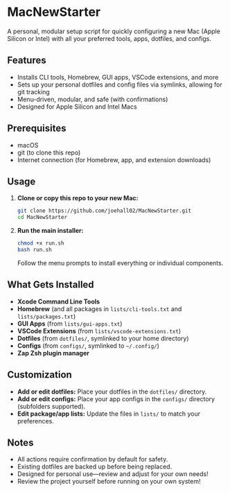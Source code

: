 # MacNewStarter

A personal, modular setup script for quickly configuring a new Mac (Apple Silicon or Intel) with all your preferred tools, apps, dotfiles, and configs.

## Features

- Installs CLI tools, Homebrew, GUI apps, VSCode extensions, and more
- Sets up your personal dotfiles and config files via symlinks, allowing for git tracking
- Menu-driven, modular, and safe (with confirmations)
- Designed for Apple Silicon and Intel Macs

## Prerequisites

- macOS
- git (to clone this repo)
- Internet connection (for Homebrew, app, and extension downloads)

## Usage

1. **Clone or copy this repo to your new Mac:**

   ```sh
   git clone https://github.com/joehall02/MacNewStarter.git
   cd MacNewStarter
   ```

2. **Run the main installer:**
   ```sh
   chmod +x run.sh
   bash run.sh
   ```
   Follow the menu prompts to install everything or individual components.

## What Gets Installed

- **Xcode Command Line Tools**
- **Homebrew** (and all packages in `lists/cli-tools.txt` and `lists/packages.txt`)
- **GUI Apps** (from `lists/gui-apps.txt`)
- **VSCode Extensions** (from `lists/vscode-extensions.txt`)
- **Dotfiles** (from `dotfiles/`, symlinked to your home directory)
- **Configs** (from `configs/`, symlinked to `~/.config/`)
- **Zap Zsh plugin manager**

## Customization

- **Add or edit dotfiles:** Place your dotfiles in the `dotfiles/` directory.
- **Add or edit configs:** Place your app configs in the `configs/` directory (subfolders supported).
- **Edit package/app lists:** Update the files in `lists/` to match your preferences.

## Notes

- All actions require confirmation by default for safety.
- Existing dotfiles are backed up before being replaced.
- Designed for personal use—review and adjust for your own needs!
- Review the project yourself before running on your own system!
